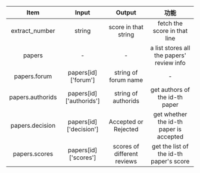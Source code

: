 | Item | Input  |	Output | 功能 |
|:--------:|:--------:|:--------:|:--------:|
| extract_number | string | score in that string | fetch the score in that line |
| papers | -  | - | a list stores all the papers' review info | 
| papers.forum | papers[id]['forum'] | string of forum name | - |  
| papers.authorids | papers[id]['authorids'] | string of authorids| get authors of the id-th paper |
| papers.decision | papers[id]['decision'] | Accepted or Rejected | get whether the id-th paper is accepted |
| papers.scores | papers[id]['scores'] | scores of different reviews | get the list of the id-th paper's score |